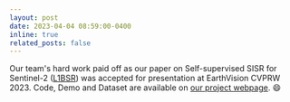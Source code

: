 ```yaml
---
layout: post
date: 2023-04-04 08:59:00-0400
inline: true
related_posts: false
---
```


Our team's hard work paid off as our paper on Self-supervised SISR for Sentinel-2 (<a href="https://arxiv.org/pdf/2304.06871.pdf">L1BSR</a>) was accepted for presentation at EarthVision CVPRW 2023. Code, Demo and Dataset are available on <a href="https://centreborelli.github.io/L1BSR/">our project webpage</a>. :smile:
